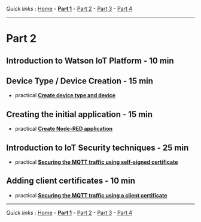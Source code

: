 *Quick links :*
[Home](/README.md) - [**Part 1**](/part1/README.md) - [Part 2](/part2/README.md) - [Part 3](/part3/README.md) - [Part 4](/part4/README.md)
***

# Part 2

## Introduction to Watson IoT Platform - 10 min

## Device Type / Device Creation - 15 min

- practical [**Create device type and device**](/part2/DEVICE.md)

## Creating the initial application - 15 min

- practical [**Create Node-RED application**](/part2/APP.md)

## Introduction to IoT Security techniques - 25 min

- practical [**Securing the MQTT traffic using self-signed certificate**](/part2/CERT1.md)

## Adding client certificates - 10 min

- practical [**Securing the MQTT traffic using a client certificate**](/part2/CERT2.md)

***
*Quick links :*
[Home](/README.md) - [**Part 1**](/part1/README.md) - [Part 2](/part2/README.md) - [Part 3](/part3/README.md) - [Part 4](/part4/README.md)
